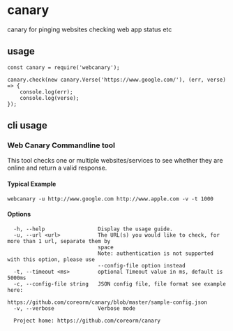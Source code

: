 # canary
canary for pinging websites checking web app status etc

## usage

```
const canary = require('webcanary');

canary.check(new canary.Verse('https://www.google.com/'), (err, verse) => {
    console.log(err);
    console.log(verse);
});

```

## cli usage

### Web Canary Commandline tool

  This tool checks one or multiple websites/services to see whether they are
  online and return a valid response.

#### Typical Example

  `webcanary -u http://www.google.com http://www.apple.com -v -t 1000`

#### Options
```
  -h, --help                 Display the usage guide.
  -u, --url <url>            The URL(s) you would like to check, for more than 1 url, separate them by
                             space
                             Note: authentication is not supported with this option, please use
                             --config-file option instead
  -t, --timeout <ms>         optional Timeout value in ms, default is 5000ms
  -c, --config-file string   JSON config file, file format see example here:
                             https://github.com/coreorm/canary/blob/master/sample-config.json
  -v, --verbose              Verbose mode

  Project home: https://github.com/coreorm/canary
```
